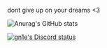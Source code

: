 dont give up on your dreams <3

![Anurag's GitHub stats](https://github-readme-stats.vercel.app/api?username=gn1e&show=reviews,discussions_started,discussions_answered,prs_merged,prs_merged_percentage&show_icons=true&theme=radical)


[![gn1e's Discord status](https://dsc-readme.tsuni.dev/api/user/882672956239667272?aboutMe=%F0%9F%87%B1%F0%9F%87%B9&theme=dark&width=512)](https://github.com/TetraTsunami/discord-github-preview)
